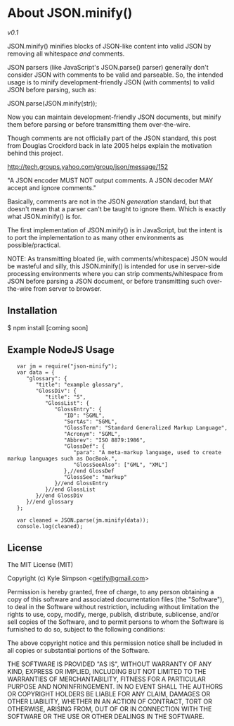 
# About JSON.minify()

_v0.1_

   JSON.minify() minifies blocks of JSON-like content into valid JSON by removing all 
   whitespace *and* comments.

   JSON parsers (like JavaScript's JSON.parse() parser) generally don't consider JSON
   with comments to be valid and parseable. So, the intended usage is to minify 
   development-friendly JSON (with comments) to valid JSON before parsing, such as:

   JSON.parse(JSON.minify(str));

   Now you can maintain development-friendly JSON documents, but minify them before
   parsing or before transmitting them over-the-wire.

   Though comments are not officially part of the JSON standard, this post from
   Douglas Crockford back in late 2005 helps explain the motivation behind this project.

   http://tech.groups.yahoo.com/group/json/message/152

   "A JSON encoder MUST NOT output comments. A JSON decoder MAY accept and ignore comments."

   Basically, comments are not in the JSON *generation* standard, but that doesn't mean
   that a parser can't be taught to ignore them. Which is exactly what JSON.minify()
   is for.

   The first implementation of JSON.minify() is in JavaScript, but the intent is to
   port the implementation to as many other environments as possible/practical.

   NOTE: As transmitting bloated (ie, with comments/whitespace) JSON would be wasteful
   and silly, this JSON.minify() is intended for use in server-side processing
   environments where you can strip comments/whitespace from JSON before parsing
   a JSON document, or before transmitting such over-the-wire from server to browser.

## Installation

   $ npm install [coming soon]

## Example NodeJS Usage

```
   var jm = require("json-minify");
   var data = {
      "glossary": {
         "title": "example glossary",
         "GlossDiv": {
            "title": "S",
            "GlossList": {
               "GlossEntry": {
                  "ID": "SGML",
                  "SortAs": "SGML",
                  "GlossTerm": "Standard Generalized Markup Language",
                  "Acronym": "SGML",
                  "Abbrev": "ISO 8879:1986",
                  "GlossDef": {
                     "para": "A meta-markup language, used to create markup languages such as DocBook.",
                     "GlossSeeAlso": ["GML", "XML"]
                  },//end GlossDef
                  "GlossSee": "markup"
               }//end GlossEntry
            }//end GlossList
         }//end GlossDiv
      }//end glossary
   };
   
   var cleaned = JSON.parse(jm.minify(data));
   console.log(cleaned);
```

## License 

The MIT License (MIT)

Copyright (c) Kyle Simpson &lt;getify@gmail.com&gt;

Permission is hereby granted, free of charge, to any person obtaining a copy of this software and associated documentation files (the "Software"), to deal in the Software without restriction, including without limitation the rights to use, copy, modify, merge, publish, distribute, sublicense, and/or sell copies of the Software, and to permit persons to whom the Software is furnished to do so, subject to the following conditions:

The above copyright notice and this permission notice shall be included in all copies or substantial portions of the Software.

THE SOFTWARE IS PROVIDED "AS IS", WITHOUT WARRANTY OF ANY KIND, EXPRESS OR IMPLIED, INCLUDING BUT NOT LIMITED TO THE WARRANTIES OF MERCHANTABILITY, FITNESS FOR A PARTICULAR PURPOSE AND NONINFRINGEMENT. IN NO EVENT SHALL THE AUTHORS OR COPYRIGHT HOLDERS BE LIABLE FOR ANY CLAIM, DAMAGES OR OTHER LIABILITY, WHETHER IN AN ACTION OF CONTRACT, TORT OR OTHERWISE, ARISING FROM, OUT OF OR IN CONNECTION WITH THE SOFTWARE OR THE USE OR OTHER DEALINGS IN THE SOFTWARE.